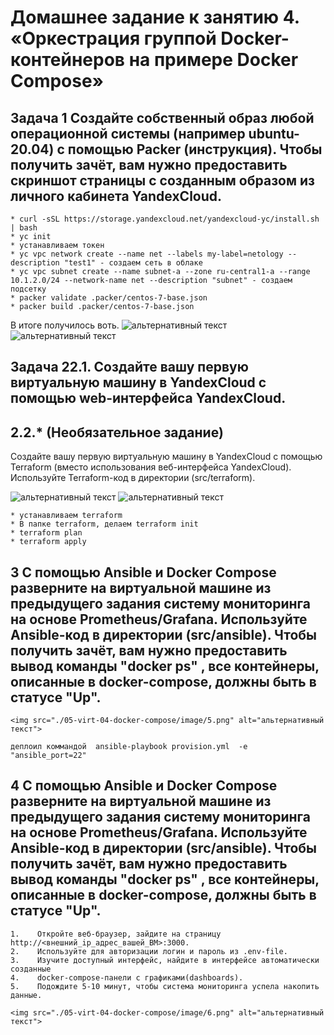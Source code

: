 # Домашнее задание к занятию 4. «Оркестрация группой Docker-контейнеров на примере Docker Compose»

## Задача 1 Создайте собственный образ любой операционной системы (например ubuntu-20.04) с помощью Packer (инструкция). Чтобы получить зачёт, вам нужно предоставить скриншот страницы с созданным образом из личного кабинета YandexCloud.

```
* curl -sSL https://storage.yandexcloud.net/yandexcloud-yc/install.sh | bash  
* yc init
* устанавливаем токен
* yc vpc network create --name net --labels my-label=netology --description "test1" - создаем сеть в облаке
* yc vpc subnet create --name subnet-a --zone ru-central1-a --range 10.1.2.0/24 --network-name net --description "subnet" - создаем подсетку 
* packer validate .packer/centos-7-base.json
* packer build .packer/centos-7-base.json
```
В итоге получилось воть.
<img src="./05-virt-04-docker-compose/image/1.png" alt="альтернативный текст">
<img src="./05-virt-04-docker-compose/image/2.png" alt="альтернативный текст">


## Задача 22.1. Создайте вашу первую виртуальную машину в YandexCloud с помощью web-интерфейса YandexCloud.

## 2.2.* (Необязательное задание)
Создайте вашу первую виртуальную машину в YandexCloud с помощью Terraform (вместо использования веб-интерфейса YandexCloud). Используйте Terraform-код в директории (src/terraform).


<img src="./05-virt-04-docker-compose/image/3.png" alt="альтернативный текст">
<img src="./05-virt-04-docker-compose/image/4.png" alt="альтернативный текст">

```
* устанавливаем terraform
* В папке terraform, делаем terraform init
* terraform plan
* terraform apply
```
## 3 С помощью Ansible и Docker Compose разверните на виртуальной машине из предыдущего задания систему мониторинга на основе Prometheus/Grafana. Используйте Ansible-код в директории (src/ansible). Чтобы получить зачёт, вам нужно предоставить вывод команды "docker ps" , все контейнеры, описанные в docker-compose, должны быть в статусе "Up".

```
<img src="./05-virt-04-docker-compose/image/5.png" alt="альтернативный текст">

деплоил коммандой  ansible-playbook provision.yml  -e "ansible_port=22" 
```

## 4 С помощью Ansible и Docker Compose разверните на виртуальной машине из предыдущего задания систему мониторинга на основе Prometheus/Grafana. Используйте Ansible-код в директории (src/ansible). Чтобы получить зачёт, вам нужно предоставить вывод команды "docker ps" , все контейнеры, описанные в docker-compose, должны быть в статусе "Up".
```
1.    Откройте веб-браузер, зайдите на страницу http://<внешний_ip_адрес_вашей_ВМ>:3000.
2.    Используйте для авторизации логин и пароль из .env-file.
3.    Изучите доступный интерфейс, найдите в интерфейсе автоматически созданные   
4.    docker-compose-панели с графиками(dashboards).
5.    Подождите 5-10 минут, чтобы система мониторинга успела накопить данные.

<img src="./05-virt-04-docker-compose/image/6.png" alt="альтернативный текст">

```